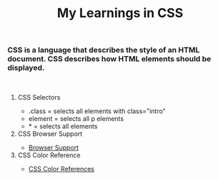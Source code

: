 <!DOCTYPE html>
<html lang="en">
<head>
    <link rel="stylesheet" type="text/css" href="styles.css">
    <meta charset="UTF-8">
    <meta name="viewport" content="width=device-width, initial-scale=1.0">
    <meta http-equiv="X-UA-Compatible" content="ie=edge">
    <title>Learning CSS</title>
</head>
<body>
    <header><h1>My Learnings in CSS</h1></header>
    <main>
        <h3>CSS is a language that describes the style of an HTML document. CSS describes how HTML elements should be displayed.</h3>
        <br>
        <ol>
            <li>CSS Selectors</li>
                <ul>
                    <li>.class = selects all elements with class="intro"</li>
                    <li>element = selects all p elements</li>
                    <li>* = selects all elements</li>
                </ul>
            <li>CSS Browser Support</li>
                <ul>
                    <li><a href="https://www.w3schools.com/cssref/css3_browsersupport.asp">Browser Support</a></li>
                </ul>
            <li>CSS Color Reference</li>
                <ul>
                    <li><a href="https://www.w3schools.com/cssref/css_colors.asp">CSS Color References</a></li>
                </ul>
        </ol>
    </main>
</body>
<footer>


</footer>
</html>